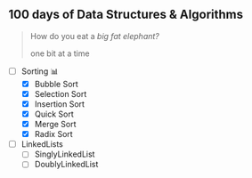## 100 days of Data Structures & Algorithms

> How do you eat a *big fat elephant?*
>
> one bit at a time

- [ ] Sorting :bar_chart:
    - [x] Bubble Sort
    - [x] Selection Sort
    - [x] Insertion Sort
    - [x] Quick Sort
    - [x] Merge Sort
    - [x] Radix Sort
- [ ] LinkedLists
    - [ ] SinglyLinkedList
    - [ ] DoublyLinkedList